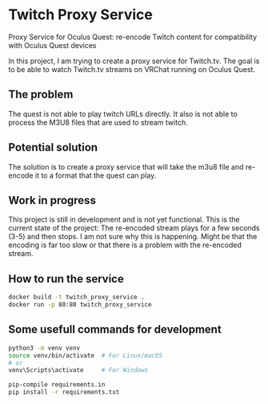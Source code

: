 # Twitch Proxy Service
Proxy Service for Oculus Quest: re-encode Twitch content for compatibility with Oculus Quest devices

In this project, I am trying to create a proxy service for Twitch.tv.
The goal is to be able to watch Twitch.tv streams on VRChat running on Oculus Quest.

## The problem
The quest is not able to play twitch URLs directly.
It also is not able to process the M3U8 files that are used to stream twitch.

## Potential solution
The solution is to create a proxy service that will take the m3u8 file and re-encode it to a format that the quest can play.

## Work in progress
This project is still in development and is not yet functional.
This is the current state of the project:
The re-encoded stream plays for a few seconds (3-5) and then stops.
I am not sure why this is happening. Might be that the encoding is far too slow or that there is a problem with the re-encoded stream.

## How to run the service
```bash
docker build -t twitch_proxy_service .
docker run -p 80:80 twitch_proxy_service
```

## Some usefull commands for development
```bash
python3 -m venv venv
source venv/bin/activate  # For Linux/macOS
# or
venv\Scripts\activate     # For Windows

pip-compile requirements.in
pip install -r requirements.txt
```
